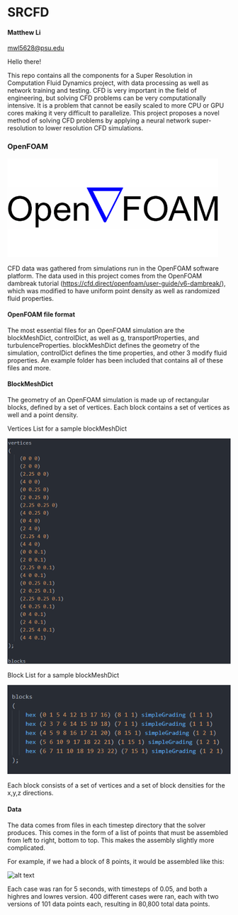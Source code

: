# SRCFD
#### Matthew Li
mwl5628@psu.edu

Hello there! 

This repo contains all the components for a Super Resolution in Computation Fluid Dynamics project, with data processing as well
as network training and testing. CFD is very important in the field of engineering, but solving CFD problems can be very computationally
intensive. It is a problem that cannot be easily scaled to more CPU or GPU cores making it very difficult to parallelize. This project
proposes a novel method of solving CFD problems by applying a neural network super-resolution to lower resolution CFD simulations.


### OpenFOAM

![alt text](https://github.com/matthewli125/SRCFD/blob/master/readme_imgs/openfoam.png "OpenFOAM")

CFD data was gathered from simulations run in the OpenFOAM software platform. The data used in this project comes from the OpenFOAM dambreak tutorial (https://cfd.direct/openfoam/user-guide/v6-dambreak/), which was modified to have uniform point density as well as randomized fluid properties.

#### OpenFOAM file format
The most essential files for an OpenFOAM simulation are the blockMeshDict, controlDict, as well as g, transportProperties, and turbulenceProperties. blockMeshDict defines the geometry of the simulation, controlDict defines the time properties, and other 3 modify
fluid properties. An example folder has been included that contains all of these files and more.

#### BlockMeshDict
The geometry of an OpenFOAM simulation is made up of rectangular blocks, defined by a set of vertices. Each block contains a set of vertices as well and a point density.

Vertices List for a sample blockMeshDict

![alt text](https://github.com/matthewli125/SRCFD/blob/master/readme_imgs/vertices.png "Vertices List")

Block List for a sample blockMeshDict

![alt text](https://github.com/matthewli125/SRCFD/blob/master/readme_imgs/blocks.png "Block List")

Each block consists of a set of vertices and a set of block densities for the x,y,z directions.

#### Data
The data comes from files in each timestep directory that the solver produces. This comes in the form of a list of points that must
be assembled from left to right, bottom to top. This makes the assembly slightly more complicated.

For example, if we had a block of 8 points, it would be assembled like this:

![alt text](https://github.com/matthewli125/SRCFD/blob/master/readme_imgs/"block_example".png "Block Example")


Each case was ran for 5 seconds, with timesteps of 0.05, and both a highres and lowres version. 400
different cases were ran, each with two versions of 101 data points each, resulting in 80,800 total data points.
